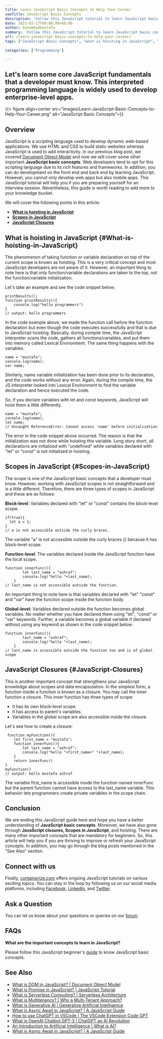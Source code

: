 ```yaml
---
title: Learn JavaScript Basic Concepts to Help Your Career
seoTitle: JavaScript Basic Concepts 
description: 'Follow this JavaScript tutorial to learn JavaScript basic concepts. Scopes, Hoisting, and Closures are very basic but mandatory concepts in JavaScript.'
date: 2023-03-17T00:00:00+00:00
author: muhammadmustafa
summary: 'Follow this JavaScript tutorial to learn JavaScript basic concepts. Scopes, Hoisting, and Closures are very basic but mandatory concepts in JavaScript.'
url: /learn-javascript-basic-concepts-to-help-your-career/
tags: ["JavaScript Basic Concepts", "what is hoisting in JavaScript", "JavaScript closures", "scopes in JavaScript", "JavaScript fundamental"]
    
categories: ['Programming']

---
```

## Let's learn some core JavaScript fundamentals that a developer must know. This interpreted programming language is widely used to develop enterprise-level apps.

{{< figure align=center src="images/Learn-JavaScript-Basic-Concepts-to-Help-Your-Career.png" alt="JavaScript Basic Concepts">}}
## Overview

JavaScript is a scripting language used to develop dynamic web-based applications. We use HTML and CSS to build static websites whereas JavaScript is used to add interactivity. In our previous blog post, we covered [Document Object Model][1] and now we will cover some other important **JavaScript basic concepts**. Web developers tend to opt for this scripting language due to its rich features and frameworks. In addition, you can do development on the front end and back end by learning JavaScript. However, you cannot only develop web apps but also mobile apps. This JavaScript tutorial will help you if you are preparing yourself for an interview session. Nevertheless, this guide is worth reading to add more to your knowledge bucket.

We will cover the following points in this article:

  * **[What is hoisting in JavaScript][2]**
  * **[Scopes in JavaScript][3]**
  * **[JavaScript Closures][4]**

## What is hoisting in JavaScript {#What-is-hoisting-in-JavaScript}

The phenomenon of taking function or variable declaration on top of the current scope is known as hoisting. This is a very critical concept and most JavaScript developers are not aware of it. However, an important thing to note here is that only function/variable declarations are taken to the top, not the function/variable initialization. 

Let's take an example and see the code snippet below;

```
printResults();
function printResults(){
    console.log("hello programmers")
}
// output: hello programmers

```
In the code example above, we made the function call before the function declaration but even though the code executes successfully and that is due to JavaScript hoisting. Basically, during compile time, the JavaScript interpreter scans the code, gathers all functions/variables, and put them into memory called Lexical Environment. The same thing happens with the variables.

```
name = "mustafa";
console.log(name);
var name;

```

Similarly, name variable initialization has been done prior to its declaration, and the code works without any error. Again, during the compile time, the JS interpreter looked into Lexical Environment to find the variable declaration and hence executed the code. 

So, if you declare variables with let and const keywords, JavaScript will hoist them a little differently. 

```
name = "mustafa";
console.log(name);
let name;
// Uncaught ReferenceError: Cannot access 'name' before initialization

```
The error in the code snippet above occurred. The reason is that the initialization was not done while hoisting this variable. Long story short, all declarations are initialized with "undefined" while variables declared with "let" or "const" is not initialized in hoisting. 

## Scopes in JavaScript {#Scopes-in-JavaScript}

The scope is one of the JavaScript basic concepts that a developer must know. However, working with JavaScript scopes is not straightforward and is a little different. Therefore, there are three types of scopes in JavaScript and these are as follows:

**Block-level**: Variables declared with "let" or "const" contains the block-level scope. 
```
if(true){
  let a = 1;
}
// a is not accessible outside the curly braces.
```

The variable "a" is not accessible outside the curly braces {} because it has block-level scope.

**Function-level**: The variables declared inside the JavaScript function have the local scope.
```
function innerFunc(){
        let last_name = "ashraf";
        console.log("hello "+last_name);
    }
// last_name is not accessible outside the function.
```

An important thing to note here is that variables declared with "let" "const" and "var" have the function scope inside the function body. 

**Global-level**: Variables declared outside the function becomes global variables. No matter whether you have declared them using "let", "const" or "var" keywords. Further, a variable becomes a global variable if declared without using any keyword as shown in the code snippet below:
```
function innerFunc(){
        last_name = "ashraf";
        console.log("hello "+last_name);
    }
// last_name is accessible outside the function too and is of global scope
```
## JavaScript Closures {#JavaScript-Closures}

This is another important concept that strengthens your JavaScript knowledge about scopes and data encapsulation. In the simplest form, a function inside a function is known as a closure. You may call the inner function a closure. This inner function has three types of scope:

 * It has its own block-level scope.
 * It has access to parent's variables.
 * Variables in the global scope are also accessible inside the closure.

 Let's see how to create a closure:
```
 function myFunction(){
    let first_name = "mustafa";
    function innerFunc(){
        let last_name = "ashraf";
        console.log("hello "+first_name+" "+last_name);
    }
    return innerFunc()
}
myFunction()
// output: hello mustafa ashraf
```

The variable first_name is accessible inside the function named innerFunc but the parent function cannot have access to the last_name variable. This behavior lets programmers create private variables in the scope chain. 
## Conclusion

We are ending this JavaScript guide here and hope you have a better understanding of **JavaScript basic concepts**. Moreover, we have also gone through **JavaScript closures, Scopes in JavaScript**, and hoisting. There are many other important concepts that are mandatory for beginners. So, this article will help you if you are thriving to improve or refresh your JavaScript concepts. In addition, you may go through the blog posts mentioned in the "See Also" section.

## Connect with us

Finally, [containerize.com][5] offers ongoing JavaScript tutorials on various exciting topics. You can stay in the loop by following us on our social media platforms, including [Facebook][6], [LinkedIn][7], and [Twitter][8].

## Ask a Question

You can let us know about your questions or queries on our [forum][9].

## FAQs

**What are the important concepts to learn in JavaScript?**

Please follow this JavaScript beginner's [guide][2] to know JavaScript basic concepts. 

## See Also

  * [What is DOM in JavaScript? | Document Object Model][1]
  * [What is Promise in JavaScript? | JavaScript Tutorial][10]
  * [What is Serverless Computing? | Serverless Architecture][11]
  * [What is Multitenancy? | Why a Multi-Tenant Approach?][12]
  * [What is Generative AI | Generative Artificial Intelligence][13]
  * [What is Async Await in JavaScript? | A JavaScript Guide][14] 
  * [How to use ChatGPT in VSCode | The VSCode Extension Code GPT][15]
  * [What is OpenAI Chatbot GPT-3 | ChatGPT an AI Revolution][16]
  * [An Introduction to Artificial Intelligence | What is AI?][17]
  * [What is Async Await in JavaScript? | A JavaScript Guide][18]


 [1]: https://blog.containerize.com/what-is-dom-in-javascript-document-object-model/
 [2]: #What-is-hoisting-in-JavaScript
 [3]: #Scopes-in-JavaScript
 [4]: #JavaScript-Closures
 [5]: https://www.containerize.com/
 [6]: https://web.facebook.com/containerize
 [7]: https://www.linkedin.com/company/containerize/
 [8]: https://twitter.com/containerize_co
 [9]: https://forum.containerize.com/
 [10]: https://blog.containerize.com/what-is-promise-in-javascript-javascript-tutorial/
 [11]: https://blog.containerize.com/programming/what-is-serverless-computing-serverless-architecture/
 [12]: https://blog.containerize.com/programming/what-is-multitenancy-why-a-multi-tenant-approach-2/
 [13]: https://blog.containerize.com/artificial-intelligence/what-is-generative-ai-generative-artificial-intelligence/
 [14]: https://blog.containerize.com/what-is-async-await-in-javascript-a-javascript-guide/
 [15]: https://blog.containerize.com/artificial-intelligence/how-to-use-chatgpt-in-vscode-the-vscode-extension-codegpt/
 [16]: https://blog.containerize.com/artificial-intelligence/what-is-openai-chatbot-gpt-3-chatgpt-an-ai-revolution/
 [17]: https://blog.containerize.com/artificial-intelligence/an-introduction-to-artificial-intelligence-what-is-ai/
 [18]: https://blog.containerize.com/what-is-async-await-in-javascript-a-javascript-guide/  

